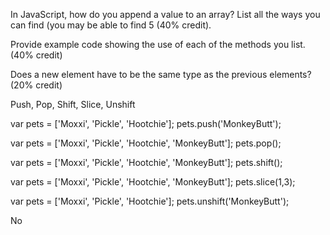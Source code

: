 In JavaScript, how do you append a value to an array?  List all the ways you can find (you may be able to find 5 (40% credit).  

Provide example code showing the use of each of the methods you list. (40% credit)

Does a new element have to be the same type as the previous elements? (20% credit)




Push, Pop, Shift, Slice, Unshift

var pets = ['Moxxi', 'Pickle', 'Hootchie'];
pets.push('MonkeyButt');

var pets = ['Moxxi', 'Pickle', 'Hootchie', 'MonkeyButt'];
pets.pop();

var pets = ['Moxxi', 'Pickle', 'Hootchie', 'MonkeyButt'];
pets.shift();

var pets = ['Moxxi', 'Pickle', 'Hootchie', 'MonkeyButt'];
pets.slice(1,3);

var pets = ['Moxxi', 'Pickle', 'Hootchie'];
pets.unshift('MonkeyButt');


No





